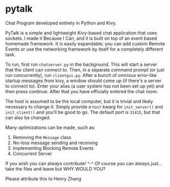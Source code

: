 # pytalk
Chat Program developed entirely in Python and Kivy.

PyTalk is a simple and lightweight Kivy-based chat application that uses sockets. I made it Because I Can, and it is built on top of an event based homemade framework. It is easily expandable; you can add custom Remote Events or use the networking framework by itself for a completely different task.

To run, first run `chatserver.py` in the background. This will start a server that the client can connect to. Then, in a separate command prompt (or just run concurrently), run `clientgui.py`. After a bunch of omnious error-like startup messages from kivy, a window should come up (if there's a server to connect to). Enter your alias (a user system has not been set up yet) and then press continue. After that you have officially entered the chat room.

The host is assumed to be the local computer, but it is trivial and likely necessary to change it. Simply provide a `host` kwarg for `init_server()` and `init_client()` and you'll be good to go. The default port is `31415`, but that can also be changed.

Many optimizations can be made, such as:
  1. Removing the `Message` class
  2. No-loss message sending and receiving
  3. Implementing Blocking Remote Events
  4. Concurrent Server

If you wish you can always contribute! ^-^
Of course you can always just... take the files and leave but WHY WOULD YOU?

Please attribute this to Henry Zhang
